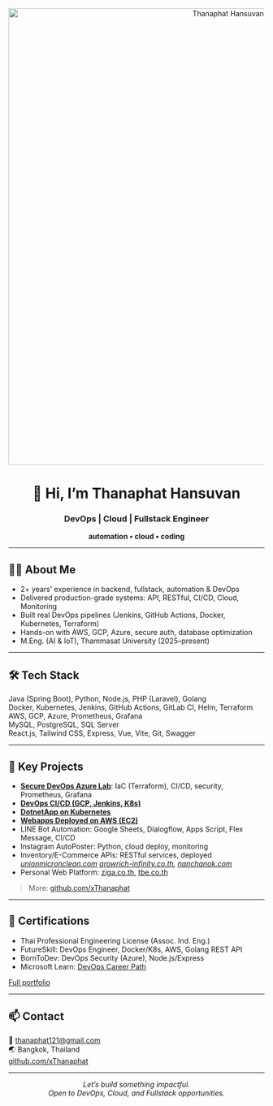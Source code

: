 <p align="center">
  <img src="https://i.postimg.cc/KzMfVpd9/banner.png" width="900" alt="Thanaphat Hansuvan Banner"/>
</p>

<h1 align="center">👋 Hi, I’m Thanaphat Hansuvan</h1>
<h3 align="center">DevOps | Cloud | Fullstack Engineer</h3>
<p align="center"><b>automation • cloud • coding</b></p>

---

## 👨‍💻 About Me

- 2+ years’ experience in backend, fullstack, automation & DevOps
- Delivered production-grade systems: API, RESTful, CI/CD, Cloud, Monitoring
- Built real DevOps pipelines (Jenkins, GitHub Actions, Docker, Kubernetes, Terraform)
- Hands-on with AWS, GCP, Azure, secure auth, database optimization
- M.Eng. (AI & IoT), Thammasat University (2025–present)

---

## 🛠️ Tech Stack

Java (Spring Boot), Python, Node.js, PHP (Laravel), Golang  
Docker, Kubernetes, Jenkins, GitHub Actions, GitLab CI, Helm, Terraform  
AWS, GCP, Azure, Prometheus, Grafana  
MySQL, PostgreSQL, SQL Server  
React.js, Tailwind CSS, Express, Vue, Vite, Git, Swagger

---

## 🚀 Key Projects

- [**Secure DevOps Azure Lab**](https://github.com/xThanaphat/secure-devops-azure-lab): IaC (Terraform), CI/CD, security, Prometheus, Grafana
- [**DevOps CI/CD (GCP, Jenkins, K8s)**](https://github.com/xThanaphat/devops-pipeline-jenskincicd)
- [**DotnetApp on Kubernetes**](https://github.com/xThanaphat/dotnetcore-kubernetes-k8s-)
- [**Webapps Deployed on AWS (EC2)**]([https://github.com/xThanaphat/webapps-deployed-with-awsec2])
- LINE Bot Automation: Google Sheets, Dialogflow, Apps Script, Flex Message, CI/CD
- Instagram AutoPoster: Python, cloud deploy, monitoring
- Inventory/E-Commerce APIs: RESTful services, deployed  
  _[unionmicronclean.com](https://www.unionmicronclean.com/) [growrich-infinity.co.th](https://www.growrich-infinity.co.th/), [nanchanok.com](https://www.nanchanok.com/)_
- Personal Web Platform: [ziga.co.th](https://www.ziga.co.th/), [tbe.co.th](https://www.tbe.co.th/)

> More: [github.com/xThanaphat](https://github.com/xThanaphat)

---

## 🏅 Certifications

- Thai Professional Engineering License (Assoc. Ind. Eng.)
- FutureSkill: DevOps Engineer, Docker/K8s, AWS, Golang REST API
- BornToDev: DevOps Security (Azure), Node.js/Express
- Microsoft Learn: [DevOps Career Path](https://learn.microsoft.com/th-th/users/thanaphathansuvan-5792/)

[Full portfolio](https://drive.google.com/file/d/1QnEw4HoJXQX0c40urnxIfl18NGVkHk9s/view?usp=sharing)

---

## 📫 Contact

📧 thanaphat121@gmail.com  
🌏 Bangkok, Thailand  
[github.com/xThanaphat](https://github.com/xThanaphat)

---

<p align="center">
  <em>Let’s build something impactful.<br>
  Open to DevOps, Cloud, and Fullstack opportunities.</em>
</p>
